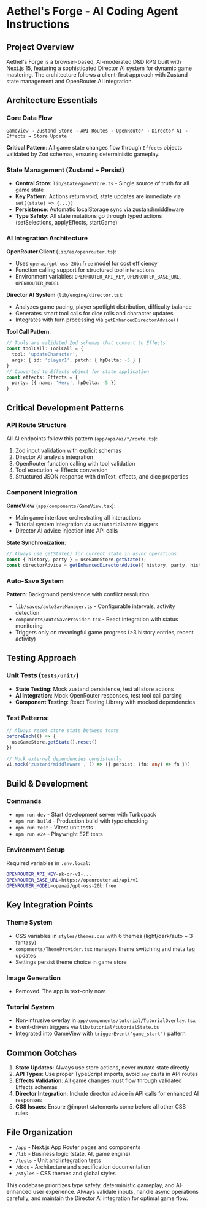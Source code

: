 # Aethel's Forge - AI Coding Agent Instructions

## Project Overview
Aethel's Forge is a browser-based, AI-moderated D&D RPG built with Next.js 15, featuring a sophisticated Director AI system for dynamic game mastering. The architecture follows a client-first approach with Zustand state management and OpenRouter AI integration.

## Architecture Essentials

### Core Data Flow
```
GameView → Zustand Store → API Routes → OpenRouter → Director AI → Effects → Store Update
```

**Critical Pattern**: All game state changes flow through `Effects` objects validated by Zod schemas, ensuring deterministic gameplay.

### State Management (Zustand + Persist)
- **Central Store**: `lib/state/gameStore.ts` - Single source of truth for all game state
- **Key Pattern**: Actions return void, state updates are immediate via `set((state) => {...})`
- **Persistence**: Automatic localStorage sync via zustand/middleware
- **Type Safety**: All state mutations go through typed actions (setSelections, applyEffects, startGame)

### AI Integration Architecture
**OpenRouter Client** (`lib/ai/openrouter.ts`):
- Uses `openai/gpt-oss-20b:free` model for cost efficiency
- Function calling support for structured tool interactions
- Environment variables: `OPENROUTER_API_KEY`, `OPENROUTER_BASE_URL`, `OPENROUTER_MODEL`

**Director AI System** (`lib/engine/director.ts`):
- Analyzes game pacing, player spotlight distribution, difficulty balance
- Generates smart tool calls for dice rolls and character updates
- Integrates with turn processing via `getEnhancedDirectorAdvice()`

**Tool Call Pattern**:
```typescript
// Tools are validated Zod schemas that convert to Effects
const toolCall: ToolCall = {
  tool: 'updateCharacter',
  args: { id: 'player1', patch: { hpDelta: -5 } }
}
// Converted to Effects object for state application
const effects: Effects = {
  party: [{ name: 'Hero', hpDelta: -5 }]
}
```

## Critical Development Patterns

### API Route Structure
All AI endpoints follow this pattern (`app/api/ai/*/route.ts`):
1. Zod input validation with explicit schemas
2. Director AI analysis integration
3. OpenRouter function calling with tool validation
4. Tool execution → Effects conversion
5. Structured JSON response with dmText, effects, and dice properties

### Component Integration
**GameView** (`app/components/GameView.tsx`):
- Main game interface orchestrating all interactions
- Tutorial system integration via `useTutorialStore` triggers
- Director AI advice injection into API calls

**State Synchronization**:
```typescript
// Always use getState() for current state in async operations
const { history, party } = useGameStore.getState();
const directorAdvice = getEnhancedDirectorAdvice({ history, party, historyCount: history.length });
```

### Auto-Save System
**Pattern**: Background persistence with conflict resolution
- `lib/saves/autoSaveManager.ts` - Configurable intervals, activity detection
- `components/AutoSaveProvider.tsx` - React integration with status monitoring
- Triggers only on meaningful game progress (>3 history entries, recent activity)

## Testing Approach

### Unit Tests (`tests/unit/`)
- **State Testing**: Mock zustand persistence, test all store actions
- **AI Integration**: Mock OpenRouter responses, test tool call parsing
- **Component Testing**: React Testing Library with mocked dependencies

### Test Patterns:
```typescript
// Always reset store state between tests
beforeEach(() => {
  useGameStore.getState().reset()
})

// Mock external dependencies consistently
vi.mock('zustand/middleware', () => ({ persist: (fn: any) => fn }))
```

## Build & Development

### Commands
- `npm run dev` - Start development server with Turbopack
- `npm run build` - Production build with type checking
- `npm run test` - Vitest unit tests
- `npm run e2e` - Playwright E2E tests

### Environment Setup
Required variables in `.env.local`:
```bash
OPENROUTER_API_KEY=sk-or-v1-...
OPENROUTER_BASE_URL=https://openrouter.ai/api/v1
OPENROUTER_MODEL=openai/gpt-oss-20b:free
```

## Key Integration Points

### Theme System
- CSS variables in `styles/themes.css` with 6 themes (light/dark/auto + 3 fantasy)
- `components/ThemeProvider.tsx` manages theme switching and meta tag updates
- Settings persist theme choice in game store

### Image Generation
- Removed. The app is text-only now.

### Tutorial System
- Non-intrusive overlay in `app/components/tutorial/TutorialOverlay.tsx`
- Event-driven triggers via `lib/tutorial/tutorialState.ts`
- Integrated into GameView with `triggerEvent('game_start')` pattern

## Common Gotchas

1. **State Updates**: Always use store actions, never mutate state directly
2. **API Types**: Use proper TypeScript imports, avoid `any` casts in API routes
3. **Effects Validation**: All game changes must flow through validated Effects schemas
4. **Director Integration**: Include director advice in API calls for enhanced AI responses
5. **CSS Issues**: Ensure @import statements come before all other CSS rules

## File Organization
- `/app` - Next.js App Router pages and components
- `/lib` - Business logic (state, AI, game engine)
- `/tests` - Unit and integration tests
- `/docs` - Architecture and specification documentation
- `/styles` - CSS themes and global styles

This codebase prioritizes type safety, deterministic gameplay, and AI-enhanced user experience. Always validate inputs, handle async operations carefully, and maintain the Director AI integration for optimal game flow.

